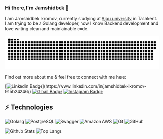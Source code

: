 ### Hi there,I'm Jamshidbek 👋

I am Jamshidbek Ikromov, currently studying at [Ajou university](https://www.ajou.uz/) in Tashkent. I am trying to be a Golang developer, now I know Backend development and love writing clean and maintainable code. 

<a href=#><img src="snake.svg"></a>

Find out more about me & feel free to connect with me here:

[![Linkedin Badge](https://img.shields.io/badge/-IkromovJamshidbek-blue?style=flat&logo=Linkedin&logoColor=white&link=[https://www.linkedin.com/in/jamshidbek-ikromov-915b24246///](https://www.linkedin.com/in/jamshidbek-ikromov-915b24246/))](https://www.linkedin.com/in/jamshidbek-ikromov-915b24246/)
[![Gmail Badge](https://img.shields.io/badge/-jamshidbek1805@gmail.com-c14438?style=flat&logo=Gmail&logoColor=white&link=mailto:jamshidbek1805@gmail.com)](mailto:tjamshidbek1805@gmail.com)
[![Instagram Badge](https://img.shields.io/badge/-_hatsker01-critical?style=flat&logo=instagram&logoColor=white&link=https://instagram.com/_hatsker01)](https://www.instagram.com/_hatsker01)


## ⚡ Technologies

![Golang](https://img.shields.io/badge/-Golang-black?style=flat&logo=golang)
![PostgreSQL](https://img.shields.io/badge/-PostgreSQL-336791?style=flat&logo=postgresql&logoColor=white)
![Swagger](https://img.shields.io/badge/-Swagger-black?style=flat&logo=swagger&logoColor=green)
![Amazon AWS](https://img.shields.io/badge/Amazon%20AWS-232F3E?style=flat&logo=amazon-aws)
![Git](https://img.shields.io/badge/-Git-black?style=flat&logo=git)
![GitHub](https://img.shields.io/badge/-GitHub-181717?style=flat&logo=github)

![Github Stats](https://github-readme-stats.vercel.app/api?username=Hatsker01&count_private=true&show_icons=true&include_all_commits=true&theme=dark)
![Top Langs](https://github-readme-stats.vercel.app/api/top-langs/?username=Hatsker01&hide=TeX&layout=compact&theme=dark) 


